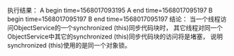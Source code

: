 执行结果：
A begin time=1568017093195
A end   time=1568017095197
B begin time=1568017095197
B end   time=1568017095197
结论：
当一个线程访问ObjectService的一个synchronized (this)同步代码块时，
其它线程对同一个ObjectService中其它的synchronized (this)同步代码块的访问将是堵塞，
说明synchronized (this)使用的是同一个对象锁。